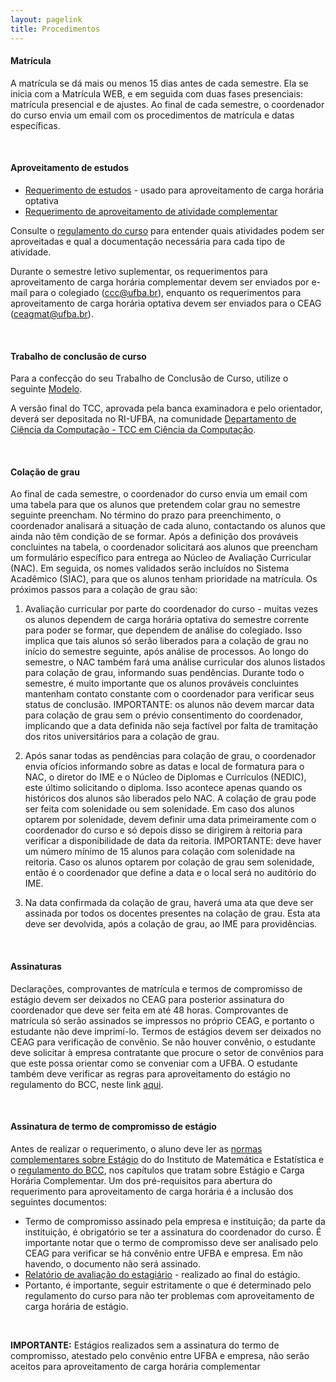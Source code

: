 ```yaml
---
layout: pagelink
title: Procedimentos
---
```


#### **Matrícula**

A matrícula se dá mais ou menos 15 dias antes de cada semestre. Ela se inicia com a Matrícula WEB, e em seguida com duas fases presenciais: matrícula presencial e de ajustes. 
Ao final de cada semestre, o coordenador do curso envia um email com os procedimentos de matrícula e datas específicas.

<br>

#### **Aproveitamento de estudos**

* [Requerimento de estudos][optativa] - usado para aproveitamento de carga horária optativa
* [Requerimento de aproveitamento de atividade complementar][complementar]

[optativa]: https://supac.ufba.br/sites/supac.ufba.br/files/requerimento_escolar.doc
[complementar]:/files/requerimento-carga-horaria-complementar.docx

Consulte o [regulamento do curso](regulamentos) para entender quais atividades podem ser aproveitadas e qual a documentação necessária para cada tipo de atividade.

Durante o semestre letivo suplementar, os requerimentos para aproveitamento de carga horária complementar devem ser enviados por e-mail para o colegiado (<ccc@ufba.br>), enquanto os requerimentos para aproveitamento de carga horária optativa devem ser enviados para o CEAG (<ceagmat@ufba.br>).

<br>

#### **Trabalho de conclusão de curso**

Para a confecção do seu Trabalho de Conclusão de Curso, utilize o seguinte [Modelo][modelo].

[modelo]:https://www.overleaf.com/read/rybpyccvpznf

A versão final do TCC, aprovada pela banca examinadora e pelo orientador, deverá ser depositada no RI-UFBA, 
na comunidade [Departamento de Ciência da Computação - TCC em Ciência da Computação][riufba].

[riufba]:https://repositorio.ufba.br/ri/handle/ri/17544

<br>

#### **Colação de grau**

Ao final de cada semestre, o coordenador do curso envia um email com uma tabela para que os alunos que pretendem colar grau no semestre seguinte preencham. No término do prazo para preenchimento, o coordenador analisará a situação de cada aluno, contactando os alunos que ainda não têm condição de se formar. Após a definição dos prováveis concluintes na tabela, o coordenador solicitará aos alunos que preencham um formulário específico para entrega ao Núcleo de Avaliação Curricular (NAC). Em seguida, os nomes validados serão incluídos no Sistema Acadêmico (SIAC), para que os alunos tenham prioridade na matrícula. Os próximos passos para a colação de grau são:

1. Avaliação curricular por parte do coordenador do curso - muitas vezes os alunos dependem de carga horária optativa do semestre corrente para poder se formar, que dependem de análise do colegiado. Isso implica que tais alunos só serão liberados para a colação de grau no início do semestre seguinte, após análise de processos. Ao longo do semestre, o NAC também fará uma análise curricular dos alunos listados para colação de grau, informando suas pendências. Durante todo o semestre, é muito importante que os alunos prováveis concluintes mantenham contato constante com o coordenador para verificar seus status de conclusão. IMPORTANTE: os alunos não devem marcar data para colação de grau sem o prévio consentimento do coordenador, implicando que a data definida não seja factível por falta de tramitação dos ritos universitários para a colação de grau.

2. Após sanar todas as pendências para colação de grau, o coordenador envia ofícios informando sobre as datas e local de formatura para o NAC, o diretor do IME e o Núcleo de Diplomas e Currículos (NEDIC), este último solicitando o diploma. Isso acontece apenas quando os históricos dos alunos são liberados pelo NAC. A colação de grau pode ser feita com solenidade ou sem solenidade. Em caso dos alunos optarem por solenidade, devem definir uma data primeiramente com o coordenador do curso e só depois disso se dirigirem à reitoria para verificar a disponibilidade de data da reitoria. IMPORTANTE: deve haver um número mínimo de 15 alunos para colação com solenidade na reitoria. Caso os alunos optarem por colação de grau sem solenidade, então é o coordenador que define a data e o local será no auditório do IME. 

3. Na data confirmada da colação de grau, haverá uma ata que deve ser assinada por todos os docentes presentes na colação de grau. Esta ata deve ser devolvida, após a colação de grau, ao IME para providências.

<br>

#### **Assinaturas**

Declarações, comprovantes de matrícula e termos de compromisso de estágio devem ser deixados no CEAG para posterior assinatura do coordenador que deve ser feita em até 48 horas. Comprovantes de matrícula só serão assinados se impressos no próprio CEAG, e portanto o estudante não deve imprimí-lo. Termos de estágios devem ser deixados no CEAG para verificação de convênio. Se não houver convênio, o estudante deve solicitar à empresa contratante que procure o setor de convênios para que este possa orientar como se conveniar com a UFBA. O estudante também deve verificar as regras para aproveitamento do estágio no regulamento do BCC, neste link [aqui][link].

<br>

#### **Assinatura de termo de compromisso de estágio**

Antes de realizar o requerimento, o aluno deve ler as [normas complementares sobre Estágio][estagio] do  do Instituto de Matemática e Estatística e o [regulamento do BCC][link], nos capítulos que tratam sobre Estágio e Carga Horária Complementar. Um dos pré-requisitos para abertura do requerimento para aproveitamento de carga horária é a inclusão dos seguintes documentos: 

* Termo de compromisso assinado pela empresa e instituição; da parte da instituição, é obrigatório se ter a assinatura do coordenador do curso. É importante notar que o termo de compromisso deve ser analisado pelo CEAG para verificar se há convênio entre UFBA e empresa. Em não havendo, o documento não será assinado.
* [Relatório de avaliação do estagiário](https://docs.google.com/document/d/1T6Mvjf2kFYHnl1ocYnDzriwg9Cdk1JYpPLZdKt_JLrA/edit) - realizado ao final do estágio.
* Portanto, é importante, seguir estritamente o que é determinado pelo regulamento do curso para não ter problemas com aproveitamento de carga horária de estágio. 

<br>

**IMPORTANTE:** Estágios realizados sem a assinatura do termo de compromisso, atestado pelo convênio entre UFBA e empresa, não serão aceitos para aproveitamento de carga horária complementar

[link]:/regulamentos.html
[estagio]:/files/
